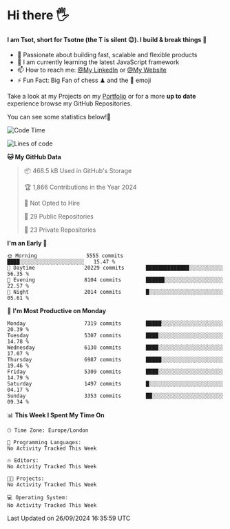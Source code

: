 # Hi there :raised_hand_with_fingers_splayed:
#### I am Tsot, short for Tsotne (the T is silent :wink:). I build & break things :space_invader:
- :telescope: Passionate about building fast, scalable and flexible products
- :seedling: I am currently learning the latest JavaScript framework 
- :mailbox: How to reach me: [@My LinkedIn](https://www.linkedin.com/in/tsotne-gvadzabia/) or [@My Website](https://tsotne.co.uk/contact)
- :zap: Fun Fact: Big Fan of chess ♟ and the 👾 emoji

Take a look at my Projects on my [Portfolio](https://tsotne.co.uk/) or for a more **up to date** experience browse my GitHub Repositories.

You can see some statistics below!:space_invader:
<!--START_SECTION:waka-->
![Code Time](http://img.shields.io/badge/Code%20Time-761%20hrs%202%20mins-blue)

![Lines of code](https://img.shields.io/badge/From%20Hello%20World%20I%27ve%20Written-12.9%20million%20lines%20of%20code-blue)

**🐱 My GitHub Data** 

> 📦 468.5 kB Used in GitHub's Storage 
 > 
> 🏆 1,866 Contributions in the Year 2024
 > 
> 🚫 Not Opted to Hire
 > 
> 📜 29 Public Repositories 
 > 
> 🔑 23 Private Repositories 
 > 
**I'm an Early 🐤** 

```text
🌞 Morning                5555 commits        ████░░░░░░░░░░░░░░░░░░░░░   15.47 % 
🌆 Daytime                20229 commits       ██████████████░░░░░░░░░░░   56.35 % 
🌃 Evening                8104 commits        ██████░░░░░░░░░░░░░░░░░░░   22.57 % 
🌙 Night                  2014 commits        █░░░░░░░░░░░░░░░░░░░░░░░░   05.61 % 
```
📅 **I'm Most Productive on Monday** 

```text
Monday                   7319 commits        █████░░░░░░░░░░░░░░░░░░░░   20.39 % 
Tuesday                  5307 commits        ████░░░░░░░░░░░░░░░░░░░░░   14.78 % 
Wednesday                6130 commits        ████░░░░░░░░░░░░░░░░░░░░░   17.07 % 
Thursday                 6987 commits        █████░░░░░░░░░░░░░░░░░░░░   19.46 % 
Friday                   5309 commits        ████░░░░░░░░░░░░░░░░░░░░░   14.79 % 
Saturday                 1497 commits        █░░░░░░░░░░░░░░░░░░░░░░░░   04.17 % 
Sunday                   3353 commits        ██░░░░░░░░░░░░░░░░░░░░░░░   09.34 % 
```


📊 **This Week I Spent My Time On** 

```text
🕑︎ Time Zone: Europe/London

💬 Programming Languages: 
No Activity Tracked This Week

🔥 Editors: 
No Activity Tracked This Week

🐱‍💻 Projects: 
No Activity Tracked This Week

💻 Operating System: 
No Activity Tracked This Week
```


 Last Updated on 26/09/2024 16:35:59 UTC
<!--END_SECTION:waka-->

